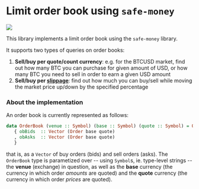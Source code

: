 # Limit order book using `safe-money`

<img src="https://travis-ci.com/runeksvendsen/orderbook.svg?branch=master">

This library implements a limit order book using the `safe-money` library.

It supports two types of queries on order books:

1. **Sell/buy per quote/count currency**: e.g. for the BTCUSD market, find out how many BTC you can purchase for given amount of USD, or how many BTC you need to sell in order to earn a given USD amount
2. **Sell/buy per [slippage](https://en.wikipedia.org/wiki/Slippage_(finance))**: find out how much you can buy/sell while moving the market price up/down by the specified percentage

### About the implementation

An order book is currently represented as follows:

```haskell
data OrderBook (venue :: Symbol) (base :: Symbol) (quote :: Symbol) = OrderBook
   { obBids  :: Vector (Order base quote)
   , obAsks  :: Vector (Order base quote)
   }
```

that is, as a `Vector` of buy orders (bids) and sell orders (asks). The `OrderBook` type is parametized over -- using `Symbol`s, ie. type-level strings -- the **venue** (exchange) in question, as well as the **base** currency (the currency in which order *amounts* are quoted) and the **quote** currency (the currency in which order *prices* are quoted). 
